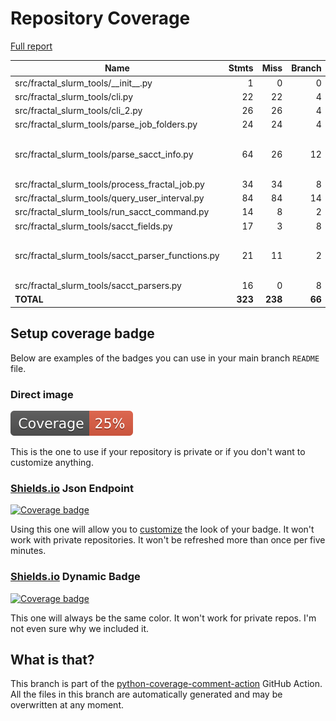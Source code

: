 # Repository Coverage

[Full report](https://htmlpreview.github.io/?https://github.com/fractal-analytics-platform/fractal-slurm-tools/blob/python-coverage-comment-action-data/htmlcov/index.html)

| Name                                                  |    Stmts |     Miss |   Branch |   BrPart |   Cover |   Missing |
|------------------------------------------------------ | -------: | -------: | -------: | -------: | ------: | --------: |
| src/fractal\_slurm\_tools/\_\_init\_\_.py             |        1 |        0 |        0 |        0 |    100% |           |
| src/fractal\_slurm\_tools/cli.py                      |       22 |       22 |        4 |        0 |      0% |      1-62 |
| src/fractal\_slurm\_tools/cli\_2.py                   |       26 |       26 |        4 |        0 |      0% |      1-75 |
| src/fractal\_slurm\_tools/parse\_job\_folders.py      |       24 |       24 |        4 |        0 |      0% |      1-50 |
| src/fractal\_slurm\_tools/parse\_sacct\_info.py       |       64 |       26 |       12 |        1 |     51% |39->exit, 95-144 |
| src/fractal\_slurm\_tools/process\_fractal\_job.py    |       34 |       34 |        8 |        0 |      0% |      1-66 |
| src/fractal\_slurm\_tools/query\_user\_interval.py    |       84 |       84 |       14 |        0 |      0% |     1-219 |
| src/fractal\_slurm\_tools/run\_sacct\_command.py      |       14 |        8 |        2 |        0 |     38% |     21-41 |
| src/fractal\_slurm\_tools/sacct\_fields.py            |       17 |        3 |        8 |        1 |     84% |     43-45 |
| src/fractal\_slurm\_tools/sacct\_parser\_functions.py |       21 |       11 |        2 |        0 |     43% |7, 11, 18-24, 28, 32, 36 |
| src/fractal\_slurm\_tools/sacct\_parsers.py           |       16 |        0 |        8 |        0 |    100% |           |
|                                             **TOTAL** |  **323** |  **238** |   **66** |    **2** | **26%** |           |


## Setup coverage badge

Below are examples of the badges you can use in your main branch `README` file.

### Direct image

[![Coverage badge](https://raw.githubusercontent.com/fractal-analytics-platform/fractal-slurm-tools/python-coverage-comment-action-data/badge.svg)](https://htmlpreview.github.io/?https://github.com/fractal-analytics-platform/fractal-slurm-tools/blob/python-coverage-comment-action-data/htmlcov/index.html)

This is the one to use if your repository is private or if you don't want to customize anything.

### [Shields.io](https://shields.io) Json Endpoint

[![Coverage badge](https://img.shields.io/endpoint?url=https://raw.githubusercontent.com/fractal-analytics-platform/fractal-slurm-tools/python-coverage-comment-action-data/endpoint.json)](https://htmlpreview.github.io/?https://github.com/fractal-analytics-platform/fractal-slurm-tools/blob/python-coverage-comment-action-data/htmlcov/index.html)

Using this one will allow you to [customize](https://shields.io/endpoint) the look of your badge.
It won't work with private repositories. It won't be refreshed more than once per five minutes.

### [Shields.io](https://shields.io) Dynamic Badge

[![Coverage badge](https://img.shields.io/badge/dynamic/json?color=brightgreen&label=coverage&query=%24.message&url=https%3A%2F%2Fraw.githubusercontent.com%2Ffractal-analytics-platform%2Ffractal-slurm-tools%2Fpython-coverage-comment-action-data%2Fendpoint.json)](https://htmlpreview.github.io/?https://github.com/fractal-analytics-platform/fractal-slurm-tools/blob/python-coverage-comment-action-data/htmlcov/index.html)

This one will always be the same color. It won't work for private repos. I'm not even sure why we included it.

## What is that?

This branch is part of the
[python-coverage-comment-action](https://github.com/marketplace/actions/python-coverage-comment)
GitHub Action. All the files in this branch are automatically generated and may be
overwritten at any moment.